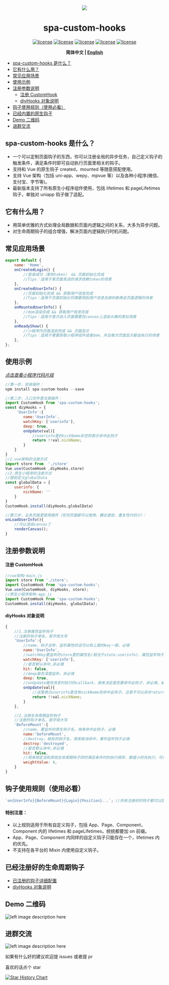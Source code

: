 <div align="center">
<img src="https://photo.zastatic.com/images/common-cms/it/20220106/1641464912638_340742_t.png"/>
<h1 align="center"> spa-custom-hooks </h1>

[![license](https://img.shields.io/badge/license-%20MIT-blue.svg)](https://github.com/1977474741/spa-custom-hooks/blob/main/LICENSE) [![license](https://img.shields.io/npm/v/spa-custom-hooks?color=red)](https://www.npmjs.com/package/spa-custom-hooks) [![license](https://img.shields.io/bundlephobia/min/spa-custom-hooks)](https://www.npmjs.com/package/spa-custom-hooks) [![license](https://img.shields.io/github/last-commit/1977474741/spa-custom-hooks)](https://github.com/1977474741/spa-custom-hooks/commits/main) [![license](https://img.shields.io/github/stars/1977474741?style=social)](https://github.com/1977474741)

**简体中文 | [English](./README.EN.md)**

</div>

-   [spa-custom-hooks 是什么？](#head1)
-   [ 它有什么用？](#head2)
-   [ 常见应用场景](#head3)
-   [ 使用示例](#head4)
-   [ 注册参数说明](#head5)
    -   [ 注册 CustomHook](#head6)
    -   [ diyHooks 对象说明](#head7)
-   [ 钩子使用规则（使用必看）](#head8)
-   [ 已经内置的原生钩子](#head9)
-   [ Demo 二维码](#head10)
-   [ 进群交流](#head11)

## <span id="head1">spa-custom-hooks 是什么？</span>

-   一个可以定制页面钩子的东西，你可以注册全局的异步任务，自己定义钩子的触发条件，满足条件时即可自动执行页面里相关的钩子。
-   支持和 Vue 的原生钩子 created，mounted 等随意搭配使用。
-   支持 Vue 架构（包括 uni-app、wepy、mpvue 等）以及各种小程序(微信、支付宝、字节等)。
-   最新版本支持了所有原生小程序组件使用，包括 lifetimes 和 pageLifetimes 钩子，单独对 uniapp 钩子做了适配。

## <span id="head2"> 它有什么用？</span>

-   用简单优雅的方式处理全局数据和页面内逻辑之间的关系，大多为异步问题。
-   对生命周期钩子的组合增强，解决页面内逻辑执行时机问题。

## <span id="head3"> 常见应用场景</span>

```javascript
export default {
    name: 'Home',
    onCreatedLogin() {
        //登录成功（拿到token） && 页面初始化完成
        //Tips：适用于某页面发送的请求依赖token的场景
    },
    onCreatedUserInfo() {
        //页面初始化完成 && 获取用户信息完成
        //Tips：适用于页面初始化时需要用到用户信息去做判断再走页面逻辑的场景
    },
    onMountedUserInfo() {
        //dom渲染完成 && 获取用户信息完成
        //Tips：适用于首次进入页面需要在canvas上渲染头像的类似场景
    },
    onReadyShow() {
        //小程序内页面渲染完成 && 页面显示
        //Tips：适用于需要获取小程序组件或者dom，并且每次页面显示都会执行的场景
    },
};
```

## <span id="head4"> 使用示例</span>

_[点击查看小程序代码片段](https://developers.weixin.qq.com/s/pUQ4Xkma79xd)_

```javascript
//第一步，安装插件：
npm install spa-custom-hooks --save

//第二步，入口文件里注册插件：
import CustomHook from 'spa-custom-hooks';
const diyHooks = {
     'UserInfo':{
        name:'UserInfo',
        watchKey: ['userinfo'],
        deep: true,
        onUpdate(val){
            //userinfo里的nickName非空则表示命中此钩子
            return !!val.nickName;
        }
    }
}
//1.vue架构的注册方式
import store from  './store'
Vue.use(CustomHook ,diyHooks,store)
//2.原生小程序的注册方式
//提前定义globalData
const globalData = {
    userinfo: {
        nickName: ''
    }
}
CustomHook.install(diyHooks,globalData)

//第三步，业务页面里使用插件（任何页面都可以使用，耦合度低，重复性代码少）：
onLoadUserInfo(){
    //可以渲染canvas了
    renderCanvas();
}
```

## <span id="head5"> 注册参数说明</span>

#### <span id="head6"> 注册 CustomHook</span>

```javascript
//vue架构-main.js
import store from './store';
import CustomHook from 'spa-custom-hooks';
Vue.use(CustomHook, diyHooks, store);
//原生小程序架构-app.js
import CustomHook from 'spa-custom-hooks';
CustomHook.install(diyHooks, globalData);
```

#### <span id="head7"> diyHooks 对象说明</span>

```javascript
{
    //1.注册属性监听钩子
    //注册的钩子单名，首字母大写
    'UserInfo':{
        //name，钩子全称，监听属性的话可以和上面的key一致，必填
        name:'UserInfo',
        //watchKey要监听的store里的属性名(相当于state.userinfo)，属性监听钩子模式必填 string | Array<string>
        watchKey: ['userinfo'],
        //是否默认命中,非必填
        hit: false,
        //deep是否深度监听，非必填
        deep: true,
        //onUpdate属性改变时执行的callback，用来决定是否要命中此钩子，非必填，缺省值相当于返回了!!val
        onUpdate(val){
            //这里表示userinfo里含有nickName则命中此钩子。注意不可以异步return
            return !!val.nickName;
        }
    },

    //2.注册生命周期监听钩子
    //注册的钩子单名，首字母大写
    'BeforeMount':{
        //name，要监听的原生钩子名，用来命中此钩子，必填
        name:'beforeMount',
        //destroy，相反的钩子名，用来取消命中，事件监听钩子必填
        destroy:'destroyed',
        //是否默认命中,非必填
        hit: false,
        //用来规定当和其他生命周期钩子同时满足条件时的执行顺序，数值小的先执行，可以参考hooks.js
        weightValue: 4,
    }
}
```

## <span id="head8"> 钩子使用规则（使用必看）</span>

```javascript
`on{UserInfo}{BeforeMount}{Login}{Position}...`; //所有注册好的钩子都可以随意搭配，排列顺序不影响钩子执行，都是 && 的关系
```

#### 特别注意：

-   以上规则适用于所有自定义钩子，包括 App、Page、Component，Component 内的 lifetimes 和 pageLifetimes，统统都要加 on 前缀。
-   App、Page、Component 内同样的自定义钩子只能存在一个，lifetimes 内的优先。
-   不支持在各平台的 Mixin 内使用自定义钩子。

## <span id="head9"> 已经注册好的生命周期钩子</span>

-   [已注册的钩子详细配置](https://github.com/1977474741/spa-custom-hooks/blob/main/lib/spa-custom-hooks/hooks.js)
-   [ diyHooks 对象说明](#head7)

## <span id="head10"> Demo 二维码</span>

![left image description here](https://photo.zastatic.com/images/common-cms/it/20220531/1653983381580_599944_t.png?imageMogr2/thumbnail/200x200)

## <span id="head11"> 进群交流</span>

![left image description here](https://pubser-res.zhenai.com/other/temp/202103/20/17024414117439.png?imageMogr2/thumbnail/203x203)

如果有什么好的建议欢迎提 issues 或者提 pr

喜欢的话点个 star

[![Star History Chart](https://api.star-history.com/svg?repos=1977474741/spa-custom-hooks&type=Date)](https://star-history.com/#1977474741/spa-custom-hooks&Date)
